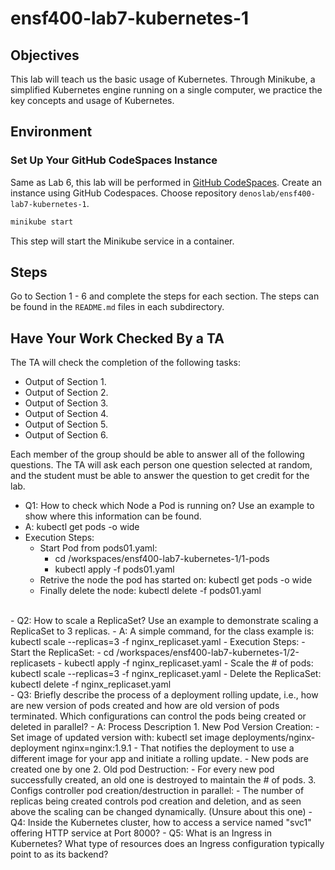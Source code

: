 # ensf400-lab7-kubernetes-1

## Objectives
This lab will teach us the basic usage of Kubernetes. Through Minikube, a simplified Kubernetes engine running on a single computer, we practice the key concepts and usage of Kubernetes.

## Environment

### Set Up Your GitHub CodeSpaces Instance

Same as Lab 6, this lab will be performed in [GitHub CodeSpaces](https://github.com/codespaces). Create an instance using GitHub Codespaces. Choose repository `denoslab/ensf400-lab7-kubernetes-1`.


```bash
minikube start
```

This step will start the Minikube service in a container.

## Steps

Go to Section 1 - 6 and complete the steps for each section. The steps can be found in the `README.md` files in each subdirectory.

## Have Your Work Checked By a TA

The TA will check the completion of the following tasks:

- Output of Section 1.
- Output of Section 2.
- Output of Section 3.
- Output of Section 4.
- Output of Section 5.
- Output of Section 6.

Each member of the group should be able to answer all of the following questions. The TA will ask each person one question selected at random, and the student must be able to answer the question to get credit for the lab.

- Q1: How to check which Node a Pod is running on? Use an example to show where this information can be found.
- A: kubectl get pods -o wide
- Execution Steps:
    - Start Pod from pods01.yaml: 
        - cd /workspaces/ensf400-lab7-kubernetes-1/1-pods
        - kubectl apply -f pods01.yaml
    - Retrive the node the pod has started on: kubectl get pods -o wide
    - Finally delete the node: kubectl delete -f pods01.yaml
<br />
- Q2: How to scale a ReplicaSet? Use an example to demonstrate scaling a ReplicaSet to 3 replicas.
- A: A simple command, for the class example is: kubectl scale --replicas=3 -f nginx_replicaset.yaml
- Execution Steps:
    - Start the ReplicaSet:
        - cd /workspaces/ensf400-lab7-kubernetes-1/2-replicasets
        - kubectl apply -f nginx_replicaset.yaml
    - Scale the # of pods: kubectl scale --replicas=3 -f nginx_replicaset.yaml
    - Delete the ReplicaSet: kubectl delete -f nginx_replicaset.yaml
<br />
- Q3: Briefly describe the process of a deployment rolling update, i.e., how are new version of pods created and how are old version of pods terminated. Which configurations can control the pods being created or deleted in parallel?
- A: Process Description
    1. New Pod Version Creation:
        - Set image of updated version with: kubectl set image  deployments/nginx-deployment nginx=nginx:1.9.1
        - That notifies the deployment to use a different image for your app and initiate a rolling update.
        - New pods are created one by one
    2. Old pod Destruction:
        - For every new pod successfully created, an old one is destroyed to maintain the # of pods.
    3. Configs controller pod creation/destruction in parallel:
        - The number of replicas being created controls pod creation and deletion, and as seen above the scaling can be changed dynamically. (Unsure about this one)
- Q4: Inside the Kubernetes cluster, how to access a service named "svc1" offering HTTP service at Port 8000?
- Q5: What is an Ingress in Kubernetes? What type of resources does an Ingress configuration typically point to as its backend? 
